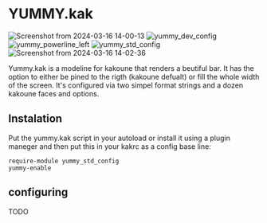 # YUMMY.kak

![Screenshot from 2024-03-16 14-00-13](https://github.com/Hjagu09/yummy.kak/assets/110788066/79152ab2-0d11-4a00-a590-6679ac383e1a)
![yummy_dev_config](https://github.com/Hjagu09/yummy.kak/assets/110788066/e8c996ad-d3ab-4ee5-928a-1da7bec0e9b9)
![yummy_powerline_left](https://github.com/Hjagu09/yummy.kak/assets/110788066/38b5d411-3612-4ccf-9813-006d9790d0a0)
![yummy_std_config](https://github.com/Hjagu09/yummy.kak/assets/110788066/2ac204a7-9c8b-430e-9ad0-df2408587e3c)
![Screenshot from 2024-03-16 14-02-36](https://github.com/Hjagu09/yummy.kak/assets/110788066/e30920f7-991b-4138-b738-b9b6d905e882)

Yummy.kak is a modeline for kakoune that renders a beutiful bar. It has the option to either be pined to the rigth (kakoune defualt) or fill the whole width of the screen. It's configured via two simpel format strings and a dozen kakoune faces and options.

## Instalation
Put the yummy.kak script in your autoload or install it using a plugin maneger and then put this in your kakrc as a config base line:
```kak
require-module yummy_std_config
yummy-enable
```

## configuring
TODO
